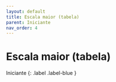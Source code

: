 ```yaml
---
layout: default
title: Escala maior (tabela)
parent: Iniciante
nav_order: 4
---
```


# Escala maior (tabela)

Iniciante
{: .label .label-blue }
